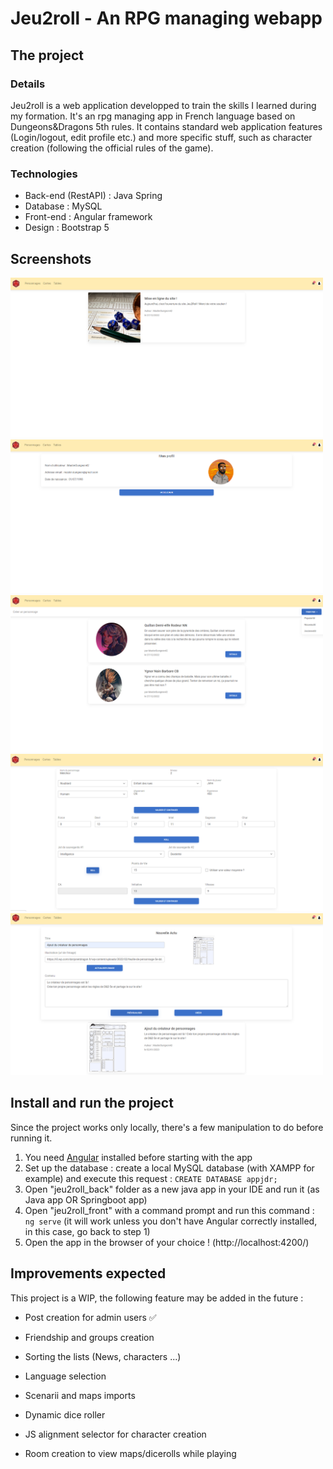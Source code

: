 # Jeu2roll - An RPG managing webapp

## The project

### Details
  Jeu2roll is a web application developped to train the skills I learned during my formation. It's an rpg managing app in French language
based on Dungeons&Dragons 5th rules. It contains standard web application features (Login/logout, edit profile etc.) and more specific stuff,
such as character creation (following the official rules of the game).

### Technologies
- Back-end (RestAPI) : Java Spring
- Database : MySQL
- Front-end : Angular framework
- Design : Bootstrap 5

## Screenshots
<img src="https://github.com/AGlandier/jeu2roll/blob/master/documentation/images/home.PNG" width="500"/> <img src="https://github.com/AGlandier/jeu2roll/blob/master/documentation/images/profil.PNG" width="500"/>
<img src="https://github.com/AGlandier/jeu2roll/blob/master/documentation/images/personnages.PNG" width="500"/> <img src="https://github.com/AGlandier/jeu2roll/blob/master/documentation/images/creer_personnage.PNG" width="500"/>
<img src="https://github.com/AGlandier/jeu2roll/blob/master/documentation/images/creer_actualite.PNG" width="500"/>

## Install and run the project
  Since the project works only locally, there's a few manipulation to do before running it.
  
  1. You need [Angular](https://angular.io/guide/setup-local) installed before starting with the app
  2. Set up the database : create a local MySQL database (with XAMPP for example) and execute this request : `CREATE DATABASE appjdr;`
  3. Open "jeu2roll_back" folder as a new java app in your IDE and run it (as Java app OR Springboot app)
  4. Open "jeu2roll_front" with a command prompt and run this command : `ng serve` (it will work unless you don't have Angular correctly installed, in this case, go back to step 1)
  5. Open the app in the browser of your choice ! (http://localhost:4200/)

## Improvements expected
  This project is a WIP, the following feature may be added in the future :
  - Post creation for admin users ✅
  
  - Friendship and groups creation
  - Sorting the lists (News, characters ...)
  - Language selection
  - Scenarii and maps imports
  - Dynamic dice roller
  - JS alignment selector for character creation
  - Room creation to view maps/dicerolls while playing
